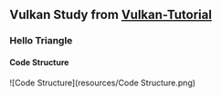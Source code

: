 ## Vulkan Study from [Vulkan-Tutorial](https://vulkan-tutorial.com/)
### Hello Triangle
#### Code Structure
![Code Structure](resources/Code Structure.png)
